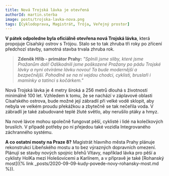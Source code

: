 ```yaml
---
title: Nová Trojská lávka je otevřená
authorId: martin.sterba
image: posts/trojska-lavka-nova.png
tags: [Cyklodoprava, Magistrát, Trója, Veřejný prostor]
---
```


**V pátek odpoledne byla oficiálně otevřena nová Trojská lávka**, která propojuje Císařský ostrov s Trójou. Stalo se to tak zhruba tři roky po zřícení předchozí stavby, samotná stavba trvala zhruba rok.

> **Zdeněk Hřib - primátor Prahy:** *"Splnili jsme sliby, které jsme Pražanům dali! Odškodnili jsme poškozené Pražany po pádu Trojské lávky a nyní otvíráme lávku novou! Ta bude modernější a bezpečnější. Pohodlně se na ní vejdou chodci, cyklisti, bruslaři i maminky a tatínci s kočárkem."*

Nová Trojská lávka je 4 metry široká a 256 metrů dlouhá s životností minimálně 100 let. Vzhledem k tomu, že se nachází v záplavové oblasti Císařského ostrova, bude možné její zábradlí při velké vodě sklopit, aby nebyla ve velkém proudu překážkou a zbytečně se tak nečeřila voda. V zábradlí je také zabudované teplé žluté světlo, aby nerušilo ptáky a hmyz.

Na nové lávce mohou společně fungovat pěší, cyklisté i lidé na kolečkových bruslích. V případě potřeby po ní přejedou také vozidla Integrovaného záchranného systému.

**A co ostatní mosty na Praze 8?** Magistrát hlavního města Prahy plánuje rekonstrukci Libeňského mostu a to bez výrazných dopravních omezení. Plánují se stavby nových spojnic břehů Vltavy, například lávka pro pěší a cyklisty HolKa mezi Holešovicemi a Karlínem, a v přípravě je také [Rohanský most]({% link _posts/2020-09-09-kudy-povede-novy-rohansky-most.md %}).
